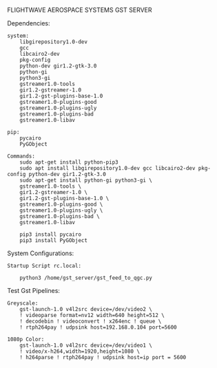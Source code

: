 FLIGHTWAVE AEROSPACE SYSTEMS GST SERVER

Dependencies: 

    system: 
        libgirepository1.0-dev
        gcc
        libcairo2-dev
        pkg-config
        python-dev gir1.2-gtk-3.0
        python-gi
        python3-gi
        gstreamer1.0-tools
        gir1.2-gstreamer-1.0
        gir1.2-gst-plugins-base-1.0
        gstreamer1.0-plugins-good
        gstreamer1.0-plugins-ugly
        gstreamer1.0-plugins-bad
        gstreamer1.0-libav
    
    pip:
        pycairo
        PyGObject

    Commands: 
        sudo apt-get install python-pip3    
        sudo apt install libgirepository1.0-dev gcc libcairo2-dev pkg-config python-dev gir1.2-gtk-3.0     
        sudo apt-get install python-gi python3-gi \
        gstreamer1.0-tools \
        gir1.2-gstreamer-1.0 \
        gir1.2-gst-plugins-base-1.0 \
        gstreamer1.0-plugins-good \
        gstreamer1.0-plugins-ugly \
        gstreamer1.0-plugins-bad \
        gstreamer1.0-libav
        
        pip3 install pycairo
        pip3 install PyGObject    

System Configurations: 
    
    Startup Script rc.local: 
        
        python3 /home/gst_server/gst_feed_to_qgc.py
        
        
Test Gst Pipelines:

    Greyscale: 
        gst-launch-1.0 v4l2src device=/dev/video2 \
        ! videoparse format=nv12 width=640 height=512 \
        ! decodebin ! videoconvert ! x264enc ! queue \
        ! rtph264pay ! udpsink host=192.168.0.104 port=5600
        
    1080p Color: 
        gst-launch-1.0 v4l2src device=/dev/video1 \
        ! video/x-h264,width=1920,height=1080 \
        ! h264parse ! rtph264pay ! udpsink host=ip port = 5600
